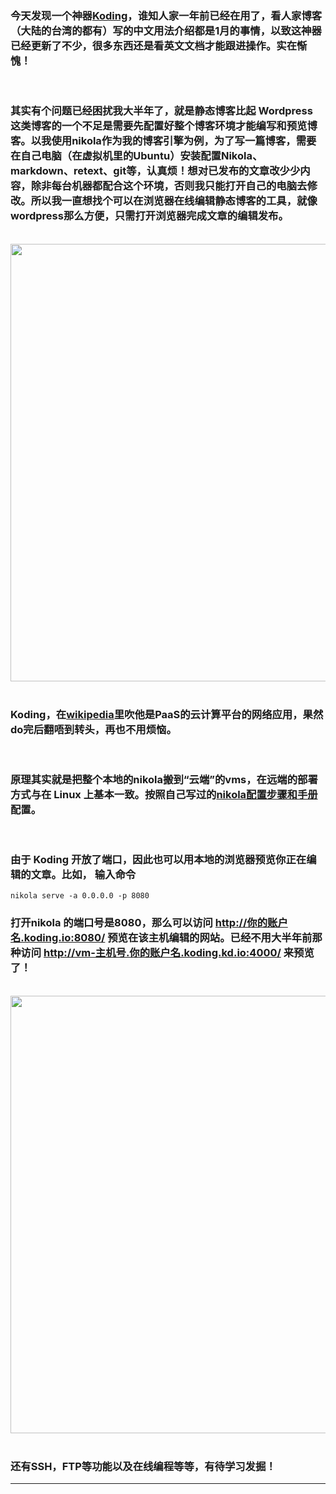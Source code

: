 <!-- 
.. link: 
.. description: 
.. tags: IT
.. date: 2014/12/12 17:25:43
.. title: using Koding edit static blog in the cloud
.. slug: using-koding-edit-static-blog-in-the-cloud
-->

### 今天发现一个神器<a href="https://koding.com" target="_blank">Koding</a>，谁知人家一年前已经在用了，看人家博客（大陆的台湾的都有）写的中文用法介绍都是1月的事情，以致这神器已经更新了不少，很多东西还是看英文文档才能跟进操作。实在惭愧！

<br/>

### 其实有个问题已经困扰我大半年了，就是静态博客比起 Wordpress 这类博客的一个不足是需要先配置好整个博客环境才能编写和预览博客。以我使用nikola作为我的博客引擎为例，为了写一篇博客，需要在自己电脑（在虚拟机里的Ubuntu）安装配置Nikola、markdown、retext、git等，认真烦！想对已发布的文章改少少内容，除非每台机器都配合这个环境，否则我只能打开自己的电脑去修改。所以我一直想找个可以在浏览器在线编辑静态博客的工具，就像wordpress那么方便，只需打开浏览器完成文章的编辑发布。

<br/>
 <img src="http://ww4.sinaimg.cn/mw1024/67804861gw1en7gaek7ezj21690min4p.jpg" width="700"/>
<br/>
<br/>

### Koding，在<a href="http://zh.wikipedia.org/wiki/Koding" target="_blank">wikipedia</a>里吹他是PaaS的云计算平台的网络应用，果然do完后翻唔到转头，再也不用烦恼。

<br/>

### 原理其实就是把整个本地的nikola搬到“云端”的vms，在远端的部署方式与在 Linux 上基本一致。按照自己写过的<a href="http://zhukite.github.io/posts/use-nikola-to-build-a-blog-at-ubuntu%20and%20mount%20on%20gitpage.html" target="_blank">nikola配置步骤和手册</a>配置。

<br/>

### 由于 Koding 开放了端口，因此也可以用本地的浏览器预览你正在编辑的文章。比如， 输入命令

    nikola serve -a 0.0.0.0 -p 8080
    
    
### 打开nikola 的端口号是8080，那么可以访问 http://你的账户名.koding.io:8080/ 预览在该主机编辑的网站。已经不用大半年前那种访问 http://vm-主机号.你的账户名.koding.kd.io:4000/ 来预览了！

<br/>
 <img src="http://ww3.sinaimg.cn/mw1024/67804861gw1en7gkfkru8j20le0ee0wp.jpg" width="700"/>
<br/>
<br/>
<!-- TEASER_END -->

### 还有SSH，FTP等功能以及在线编程等等，有待学习发掘！

 * * *